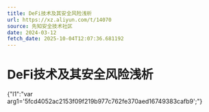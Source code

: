 ```yaml
---
title: DeFi技术及其安全风险浅析
url: https://xz.aliyun.com/t/14070
source: 先知安全技术社区
date: 2024-03-12
fetch_date: 2025-10-04T12:07:36.681192
---
```


# DeFi技术及其安全风险浅析

{"l1":"var arg1='5fcd4052ac2153f09f219b977c762fe370aed16749383cafb9';"}